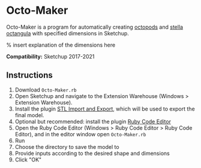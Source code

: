 # Octo-Maker
Octo-Maker is a program for automatically creating [octopods](https://doi.org/10.1021/nl200824p) and [stella octangula](https://mathworld.wolfram.com/StellaOctangula.html) with specified dimensions in Sketchup.

% insert explanation of the dimensions here

**Compatibility:**
Sketchup 2017-2021

## Instructions
1. Download `Octo-Maker.rb`
2. Open Sketchup and navigate to the Extension Warehouse (Windows > Extension Warehouse). 
3. Install the plugin [STL Import and Export](https://github.com/SketchUp/sketchup-stl), which will be used to export the final model.
4. Optional but recommended: install the plugin [Ruby Code Editor](https://alexschreyer.net/projects/sketchup-ruby-code-editor/)
5. Open the Ruby Code Editor (Windows > Ruby Code Editor > Ruby Code Editor), and in the editor window open `Octo-Maker.rb`
6. Run
7. Choose the directory to save the model to
8. Provide inputs according to the desired shape and dimensions
9. Click "OK"
